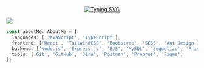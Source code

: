 <div align="center">
  <a href=""><img src="https://readme-typing-svg.demolab.com?font=Redressed&size=30&pause=1000&center=true&vCenter=true&random=false&width=435&lines=Hi%2C+I'm+Rysted%2C+a+web+developer" alt="Typing SVG" /></a>
</div>

![](https://komarev.com/ghpvc/?username=Rysted&color=blueviolet&label=PROFILE+VIEWS)

```typescript
const aboutMe: AboutMe = {
  languages: ['JavaScript', 'TypeScript'],
  frontend: ['React', 'TailwindCSS', 'Bootstrap', 'SCSS', 'Ant Design'],
  backend: ['Node.js', 'Express.js', 'EJS', 'MySQL', 'Sequelize', 'Prisma'],
  tools: ['Git', 'GitHub', 'Jira', 'Postman', 'Prepros', 'Figma']
};
```

